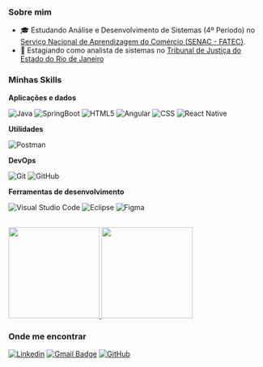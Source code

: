 <h3>Sobre mim</h3>

- 🎓 Estudando Análise e Desenvolvimento de Sistemas (4º Período) no <a href="https://www.rj.senac.br/">Serviço Nacional de Aprendizagem do Comércio (SENAC - FATEC)</a>.
- 💼 Estagiando como analista de sistemas  no <a href="https://www.tjrj.jus.br/">Tribunal de Justiça do Estado do Rio de Janeiro</a>

<h3>Minhas Skills</h3>

**Aplicações e dados**

![Java](https://img.shields.io/badge/-Java-333333?style=flat&logo=Java&logoColor=007396)
![SpringBoot]([https://img.shields.io/badge/-Java-333333?style=flat&logo=Java&logoColor=007396](https://img.shields.io/badge/Spring-6DB33F?style=for-the-badge&logo=spring&logoColor=white))
![HTML5](https://img.shields.io/badge/-HTML5-333333?style=flat&logo=HTML5)
![Angular]([https://img.shields.io/badge/-Jest-333333?style=flat&logo=jest](https://img.shields.io/badge/Angular-DD0031?style=for-the-badge&logo=angular&logoColor=white))
![CSS](https://img.shields.io/badge/-CSS-333333?style=flat&logo=CSS3&logoColor=1572B6)
![React Native](https://img.shields.io/badge/-React%20Native-333333?style=flat&logo=react)

**Utilidades**

![Postman](https://img.shields.io/badge/-Postman-333333?style=flat&logo=postman)

**DevOps**

![Git](https://img.shields.io/badge/-Git-333333?style=flat&logo=git)
![GitHub](https://img.shields.io/badge/-GitHub-333333?style=flat&logo=github)

**Ferramentas de desenvolvimento**

![Visual Studio Code](https://img.shields.io/badge/-Visual%20Studio%20Code-333333?style=flat&logo=visual-studio-code&logoColor=007ACC)
![Eclipse](https://img.shields.io/badge/-Eclipse-333333?style=flat&logo=eclipse-ide&logoColor=2C2255)
![Figma](https://img.shields.io/badge/-Figma-333333?style=flat&logo=figma&logoColor=007ACC)

<br/>

<a href="https://github.com/victorfonsecabarboza">
  <img height="180em" src="https://github-readme-stats.vercel.app/api?username=victorfonsecabarboza&theme=dark"/>
  <img height="180em" src="https://github-readme-stats.vercel.app/api/top-langs/?username=victorfonsecabarboza&hide=html&layout=compact&theme=dark"/>
</a>

<h3>Onde me encontrar</h3>

[![Linkedin](https://img.shields.io/badge/-username-blue?style=flat-square&logo=Linkedin&logoColor=white&link=LINK-DO-SEU-LINKEDIN)](LINK-DO-SEU-LINKEDIN)
[![Gmail Badge](https://img.shields.io/badge/-seuemail@email.com-006bed?style=flat-square&logo=Gmail&logoColor=white&link=mailto:SEU-EMAIL)](mailto:SEU-EMAIL)
[![GitHub](https://img.shields.io/github/followers/iuricode?label=follow&style=social)](LINK-DO-SEU-GITHUB)
